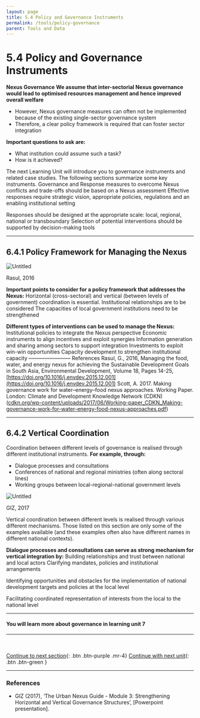 ```yaml
---
layout: page
title: 5.4 Policy and Governance Instruments
permalink: /tools/policy-governance
parent: Tools and Data
---
```

# **5.4 Policy and Governance Instruments**

**Nexus Governance**
**We assume that inter-sectorial Nexus governance would lead to optimised resources management and hence improved overall welfare**

- However,  Nexus governance measures can often not be implemented because of the existing single-sector governance system
- Therefore, a clear policy framework is required that can foster sector integration

**Important questions to ask are:**

- What institution could assume such a task?
- How is it achieved?

The next Learning Unit will introduce you to governance instruments and related case studies.
The following sections summarize some key instruments.
Governance and Response measures to overcome Nexus conflicts and trade-offs should be based on a Nexus assessment
Effective responses require strategic vision, appropriate policies, regulations and an enabling institutional setting

Responses should be designed at the appropriate scale: local, regional, national or transboundary
Selection of potential interventions should be supported by decision-making tools

<hr/>

## **6.4.1 Policy Framework for Managing the Nexus**

![Untitled](6%204%20Policy%2016801/Untitled.png)

Rasul, 2016

**Important points to consider for a policy framework that addresses the Nexus:**
Horizontal (cross-sectoral) and vertical (between levels of government) coordination is essential.
Institutional relationships are to be considered
The capacities of local government institutions need to be strengthened

**Different types of interventions can be used to manage the Nexus:**
Institutional policies to integrate the Nexus perspective
Economic instruments to align incentives and exploit synergies
Information generation and sharing among sectors to support integration
Investments to exploit win-win opportunities
Capacity development to strengthen institutional capacity
––––––––––––––––
References
Rasul, G., 2016, Managing the food, water, and energy nexus for achieving the Sustainable Development Goals in South Asia, Environmental Development, Volume 18, Pages 14-25, [https://doi.org/10.1016/j.envdev.2015.12.001](https://doi.org/10.1016/j.envdev.2015.12.001)
Scott, A. 2017. Making governance work for water–energy–food nexus approaches. Working Paper. London: Climate and Development Knowledge Network (CDKN) ([cdkn.org/wp-content/uploads/2017/06/Working-paper_CDKN_Making-governance-work-for-water-energy-food-nexus-approaches.pdf](http://cdkn.org/wp-content/uploads/2017/06/Working-paper_CDKN_Making-governance-work-for-water-energy-food-nexus-approaches.pdf))

<hr/>

## **6.4.2 Vertical Coordination**

Coordination between different levels of governance is realised through different institutional instruments.
**For example, through:**

- Dialogue processes and consultations
- Conferences of national and regional ministries (often along sectoral lines)
- Working groups between local-regional-national government levels

![Untitled](6%204%20Policy%2016801/Untitled%201.png)

GIZ, 2017

Vertical coordination between different levels is realised through various different mechanisms. Those listed on this section are only some of the examples available (and these examples often also have different names in different national contexts).

**Dialogue processes and consultations can serve as strong mechanism for vertical integration by:**
Building relationships and trust between national and local actors
Clarifying mandates, policies and institutional arrangements

Identifying opportunities and obstacles for the implementation of national development targets and policies at the local level

Facilitating coordinated representation of interests from the local to the national level

<hr/>

#### You will learn more about governance in learning unit 7 ####
<hr/>

<br/> <br/>
[Continue to next section](https://waterbender231.github.io/wef-nexus-online-course/tools/questions){: .btn .btn-purple .mr-4}
[Continue with next unit](https://waterbender231.github.io/wef-nexus-online-course/governance/){: .btn .btn-green }

<hr/>

### References
- GIZ (2017), ‘The Urban Nexus Guide - Module 3: Strengthening Horizontal and Vertical Governance Structures’, [Powerpoint presentation].

